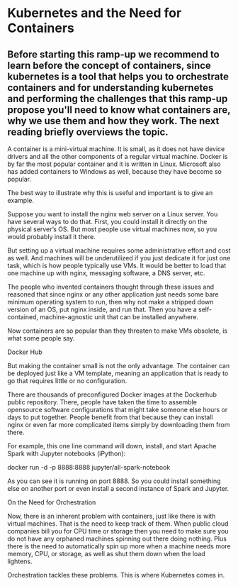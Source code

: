 # Kubernetes and the Need for Containers

Before starting this ramp-up we recommend to learn before the concept of containers, since kubernetes is a tool that helps you to orchestrate containers and for understanding kubernetes and performing the challenges that this ramp-up propose you'll need to know what containers are, why we use them and how they work. The next reading briefly overviews the topic.  
---  

A container is a mini-virtual machine. It is small, as it does not have device drivers and all the other components of a regular virtual machine. Docker is by far the most popular container and it is written in Linux. Microsoft also has added containers to Windows as well, because they have become so popular.

The best way to illustrate why this is useful and important is to give an example.

Suppose you want to install the nginx web server on a Linux server. You have several ways to do that. First, you could install it directly on the physical server’s OS. But most people use virtual machines now, so you would probably install it there.

But setting up a virtual machine requires some administrative effort and cost as well. And machines will be underutilized if you just dedicate it for just one task, which is how people typically use VMs. It would be better to load that one machine up with nginx, messaging software, a DNS server, etc.

The people who invented containers thought through these issues and reasoned that since nginx or any other application just needs some bare minimum operating system to run, then why not make a stripped down version of an OS, put nginx inside, and run that. Then you have a self-contained, machine-agnostic unit that can be installed anywhere.

Now containers are so popular than they threaten to make VMs obsolete, is what some people say.

Docker Hub

But making the container small is not the only advantage. The container can be deployed just like a VM template, meaning an application that is ready to go that requires little or no configuration.

There are thousands of preconfigured Docker images at the Dockerhub public repository. There, people have taken the time to assemble opensource software configurations that might take someone else hours or days to put together. People benefit from that because they can install nginx or even far more complicated items simply by downloading them from there.

For example, this one line command will down, install, and start Apache Spark with Jupyter notebooks (iPython):

docker run -d -p 8888:8888 jupyter/all-spark-notebook

As you can see it is running on port 8888. So you could install something else on another port or even install a second instance of Spark and Jupyter.

On the Need for Orchestration

Now, there is an inherent problem with containers, just like there is with virtual machines. That is the need to keep track of them. When public cloud companies bill you for CPU time or storage then you need to make sure you do not have any orphaned machines spinning out there doing nothing. Plus there is the need to automatically spin up more when a machine needs more memory, CPU, or storage, as well as shut them down when the load lightens.

Orchestration tackles these problems. This is where Kubernetes comes in.

